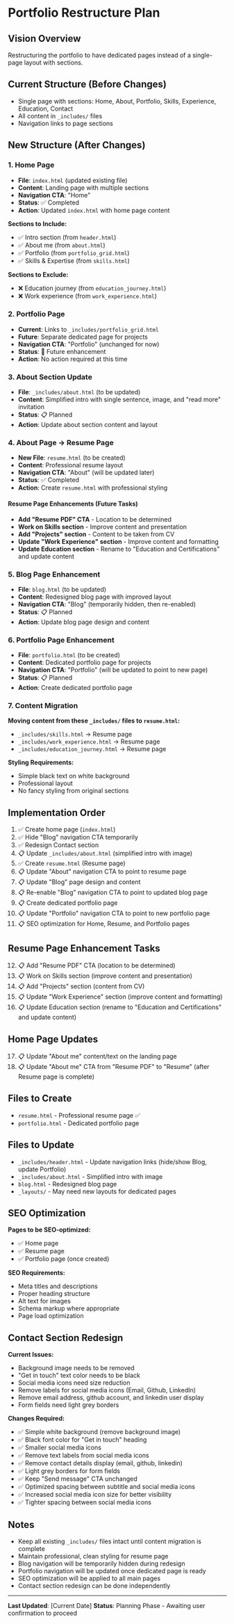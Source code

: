 # Portfolio Restructure Plan

## Vision Overview
Restructuring the portfolio to have dedicated pages instead of a single-page layout with sections.

## Current Structure (Before Changes)
- Single page with sections: Home, About, Portfolio, Skills, Experience, Education, Contact
- All content in `_includes/` files
- Navigation links to page sections

## New Structure (After Changes)

### 1. Home Page
- **File**: `index.html` (updated existing file)
- **Content**: Landing page with multiple sections
- **Navigation CTA**: "Home" 
- **Status**: ✅ Completed
- **Action**: Updated `index.html` with home page content

**Sections to Include:**
- ✅ Intro section (from `header.html`)
- ✅ About me (from `about.html`)
- ✅ Portfolio (from `portfolio_grid.html`)
- ✅ Skills & Expertise (from `skills.html`)

**Sections to Exclude:**
- ❌ Education journey (from `education_journey.html`)
- ❌ Work experience (from `work_experience.html`)

### 2. Portfolio Page  
- **Current**: Links to `_includes/portfolio_grid.html`
- **Future**: Separate dedicated page for projects
- **Navigation CTA**: "Portfolio" (unchanged for now)
- **Status**: 🔄 Future enhancement
- **Action**: No action required at this time

### 3. About Section Update
- **File**: `_includes/about.html` (to be updated)
- **Content**: Simplified intro with single sentence, image, and "read more" invitation
- **Status**: 📋 Planned
- **Action**: Update about section content and layout

### 4. About Page → Resume Page
- **New File**: `resume.html` (to be created)
- **Content**: Professional resume layout
- **Navigation CTA**: "About" (will be updated later)
- **Status**: ✅ Completed
- **Action**: Create `resume.html` with professional styling

#### Resume Page Enhancements (Future Tasks)
- **Add "Resume PDF" CTA** - Location to be determined
- **Work on Skills section** - Improve content and presentation
- **Add "Projects" section** - Content to be taken from CV
- **Update "Work Experience" section** - Improve content and formatting
- **Update Education section** - Rename to "Education and Certifications" and update content

### 5. Blog Page Enhancement
- **File**: `blog.html` (to be updated)
- **Content**: Redesigned blog page with improved layout
- **Navigation CTA**: "Blog" (temporarily hidden, then re-enabled)
- **Status**: 📋 Planned
- **Action**: Update blog page design and content

### 6. Portfolio Page Enhancement
- **File**: `portfolio.html` (to be created)
- **Content**: Dedicated portfolio page for projects
- **Navigation CTA**: "Portfolio" (will be updated to point to new page)
- **Status**: 📋 Planned
- **Action**: Create dedicated portfolio page

### 7. Content Migration
**Moving content from these `_includes/` files to `resume.html`:**
- `_includes/skills.html` → Resume page
- `_includes/work_experience.html` → Resume page  
- `_includes/education_journey.html` → Resume page

**Styling Requirements:**
- Simple black text on white background
- Professional layout
- No fancy styling from original sections

## Implementation Order
1. ✅ Create home page (`index.html`)
2. ✅ Hide "Blog" navigation CTA temporarily
3. ✅ Redesign Contact section
4. 📋 Update `_includes/about.html` (simplified intro with image)
5. ✅ Create `resume.html` (Resume page)
6. 📋 Update "About" navigation CTA to point to resume page
7. 📋 Update "Blog" page design and content
8. 📋 Re-enable "Blog" navigation CTA to point to updated blog page
9. 📋 Create dedicated portfolio page
10. 📋 Update "Portfolio" navigation CTA to point to new portfolio page
11. 📋 SEO optimization for Home, Resume, and Portfolio pages

## Resume Page Enhancement Tasks
12. 📋 Add "Resume PDF" CTA (location to be determined)
13. 📋 Work on Skills section (improve content and presentation)
14. 📋 Add "Projects" section (content from CV)
15. 📋 Update "Work Experience" section (improve content and formatting)
16. 📋 Update Education section (rename to "Education and Certifications" and update content)

## Home Page Updates
17. 📋 Update "About me" content/text on the landing page
18. 📋 Update "About me" CTA from "Resume PDF" to "Resume" (after Resume page is complete)

## Files to Create
- `resume.html` - Professional resume page ✅
- `portfolio.html` - Dedicated portfolio page

## Files to Update
- `_includes/header.html` - Update navigation links (hide/show Blog, update Portfolio)
- `_includes/about.html` - Simplified intro with image
- `blog.html` - Redesigned blog page
- `_layouts/` - May need new layouts for dedicated pages

## SEO Optimization
**Pages to be SEO-optimized:**
- ✅ Home page
- ✅ Resume page  
- ✅ Portfolio page (once created)

**SEO Requirements:**
- Meta titles and descriptions
- Proper heading structure
- Alt text for images
- Schema markup where appropriate
- Page load optimization

## Contact Section Redesign
**Current Issues:**
- Background image needs to be removed
- "Get in touch" text color needs to be black
- Social media icons need size reduction
- Remove labels for social media icons (Email, Github, LinkedIn)
- Remove email address, github account, and linkedin user display
- Form fields need light grey borders

**Changes Required:**
- ✅ Simple white background (remove background image)
- ✅ Black font color for "Get in touch" heading
- ✅ Smaller social media icons
- ✅ Remove text labels from social media icons
- ✅ Remove contact details display (email, github, linkedin)
- ✅ Light grey borders for form fields
- ✅ Keep "Send message" CTA unchanged
- ✅ Optimized spacing between subtitle and social media icons
- ✅ Increased social media icon size for better visibility
- ✅ Tighter spacing between social media icons

## Notes
- Keep all existing `_includes/` files intact until content migration is complete
- Maintain professional, clean styling for resume page
- Blog navigation will be temporarily hidden during redesign
- Portfolio navigation will be updated once dedicated page is ready
- SEO optimization will be applied to all main pages
- Contact section redesign can be done independently

---
**Last Updated**: [Current Date]
**Status**: Planning Phase - Awaiting user confirmation to proceed
